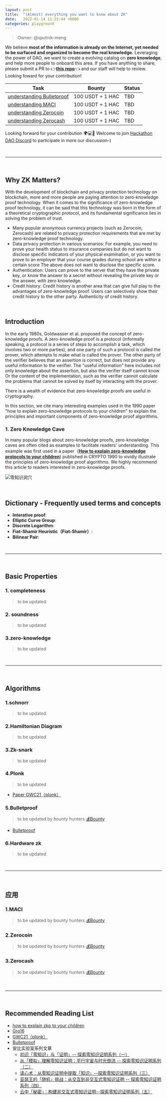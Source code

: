 ```yaml
---
layout: post
title:  "(Almost) everything you want to know about ZK" 
date:   2022-01-14 11:22:44 +0800
categories: playground
---
```


> Owner: @sputnik-meng

We believe **most of the information is already on the Internet, yet needed to be surfaced and organized to become the real knowledge.** Leveraging the power of DAO, we want to create a evolving catalog on **zero knowledge**, and help more people to onboard this area. If you have anything to share, please submit a PR to 👉[**this repo**](https://github.com/dorahacksglobal/Hackathon-Playbook)👈 and our staff will help to review. Looking foward for your contribution!

| **Task** | **Bounty** | **Status** |
| --- | --- | --- |
| [understanding Bulletproof](https://hackerlink.io/bounty/65) | 100 USDT + 1 HAC | TBD |
| [understanding MACI](https://hackerlink.io/bounty/68) | 100 USDT + 1 HAC | TBD |
| [understanding Zerocoin ](https://hackerlink.io/bounty/66) | 100 USDT + 1 HAC | TBD |
| [understanding Zerocash ](https://hackerlink.io/bounty/67) | 100 USDT + 1 HAC | TBD |


Looking forward for your contribution 🌍💻💪
Welcome to join [Hackathon DAO Discord](https://discord.gg/gVBYGfmwQv) to participate in more our discussion-)

<br>

---

<br>

## **Why ZK Matters?**
With the development of blockchain and privacy protection technology on blockchain, more and more people are paying attention to zero-knowledge proof technology. When it comes to the significance of zero-knowledge proof technology, it can be said that this technology was born in the form of a theoretical cryptographic protocol, and its fundamental significance lies in solving the problem of trust.

- Many popular anonymous currency projects (such as Zerocoin, Zerocash) are related to privacy protection requirements that are met by zero-knowledge proof technology.
- Data privacy protection in various scenarios: For example, you need to prove your health status to insurance companies but do not want to disclose specific indicators of your physical examination, or you want to prove to an employer that your course grades during school are within a certain score The above does not want to disclose the specific score.
- Authentication: Users can prove to the server that they have the private key, or know the answer to a secret without revealing the private key or the answer, with zero knowledge.
- Credit history: Credit history is another area that can give full play to the advantages of zero-knowledge proof. Users can selectively show their credit history to the other party. Authenticity of credit history.

<br>

## **Introduction**
In the early 1980s, Goldwasser et al. proposed the concept of zero-knowledge proofs. A zero-knowledge proof is a protocol (informally speaking, a protocol is a series of steps to accomplish a task, which involves two or more parties), and one party of such a protocol is called the prover, which attempts to make what is called the prover. The other party of the verifier believes that an assertion is correct, but does not provide any useful information to the verifier. The "useful information" here includes not only knowledge about the assertion, but also the verifier itself cannot know Or the content of the implementation, such as the verifier cannot calculate the problems that cannot be solved by itself by interacting with the prover.

There is a wealth of evidence that zero-knowledge proofs are useful in cryptography.

In this section, we cite many interesting examples used in the 1990 paper "how to explain zero-knowledge protocols to your children" to explain the principles and important components of zero-knowledge proof algorithms.

### **1. Zero Knowledge Cave**

In many popular blogs about zero-knowledge proofs, zero-knowledge caves are often cited as examples to facilitate readers' understanding. This example was first used in a paper（[**How to explain zero-knowledge protocols to your children**](/Hackathon-Playbook/articles/children.pdf)) published in CRYPTO 1990 to vividly illustrate the principles of zero-knowledge proof algorithms. We highly recommend this article to readers interested in zero-knowledge proofs.

![零知识洞穴](/Hackathon-Playbook/img/cave.jpg)


<br>

## **Dictionary - Frequently used terms and concepts**

- **Interative proof**: 
- **Elliptic Curve Group**:
- **Discrete Logarithm**: 
- **Fiat-Shamir Heuristic（Fiat-Shamir）**: 
- **Bilinear Pair**: 

<br>

---

<br>

## **Basic Properties**

### **1. completeness**
> to be updated 

### **2. soundness**
> to be updated 

### **3.zero-knowledge**
> to be updated 

<br>

---

<br>


## **Algorithms**

### **1.schnorr**
> to be updated 

### **2.Hamiltonian Diagram**
> to be updated 

### **3.Zk-snark**
> to be updated 

### **4.Plonk**
> to be updated 

- [Paper GWC21（plonk）](/Hackathon-Playbook/articles/plonk.pdf)

### **5.Bulletproof**
> to be updated by bounty hunters [💰Bounty](https://hackerlink.io/bounty/65)

- [Bulletproof](/Hackathon-Playbook/articles/Bulletproofs%20Short%20Proofs%20for%20Confidential%20Transactions%20and%20More.pdf)

### **6.Hardware zk**
> to be updated 

<br>

---

<br>

## **应用**

### **1.MACI**
> to be updated by bounty hunters [💰Bounty](https://hackerlink.io/bounty/68) 

### **2.Zerocoin**
> to be updated by bounty hunters [💰Bounty](https://hackerlink.io/bounty/66)

### **3.Zerocash**
> to be updated by bounty hunters [💰Bounty](https://hackerlink.io/bounty/67)

<br>

---

<br>

## **Recommended Reading List**

- [how to explain zkp to your children](/Hackathon-Playbook/articles/children.pdf)
- [Gro16](/Hackathon-Playbook/articles/Groth16.pdf)
- [GWC21（plonk）](/Hackathon-Playbook/articles/plonk.pdf)
- [Bulletproof](/Hackathon-Playbook/articles/Bulletproofs%20Short%20Proofs%20for%20Confidential%20Transactions%20and%20More.pdf)
- 安比实验室系列文章
    - [初识「零知识」与「证明」-- 探索零知识证明系列（一）](https://zhuanlan.zhihu.com/p/75936137)
    - [从「模拟」理解零知识证明：平行宇宙与时光倒流 -- 探索零知识证明系列（二）](https://zhuanlan.zhihu.com/p/76849956)
    - [读心术：从零知识证明中提取「知识」--探索零知识证明系列（三）](https://zhuanlan.zhihu.com/p/80104796)
    - [亚瑟王的「随机」挑战：从交互到非交互式零知识证明 -- 探索零知识证明系列（四）](https://zhuanlan.zhihu.com/p/89605480)
    - [云中「秘密」：构建非交互式零知识证明--探索零知识证明系列（五）](https://zhuanlan.zhihu.com/p/102111138)
   
